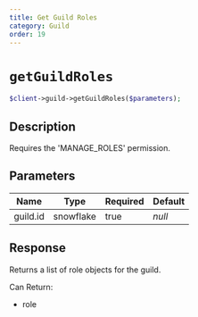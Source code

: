 ```yaml
---
title: Get Guild Roles
category: Guild
order: 19
---
```


# `getGuildRoles`

```php
$client->guild->getGuildRoles($parameters);
```

## Description

Requires the &#039;MANAGE_ROLES&#039; permission.

## Parameters


Name | Type | Required | Default
--- | --- | --- | ---
guild.id | snowflake | true | *null*

## Response

Returns a list of role objects for the guild.

Can Return:

* role
